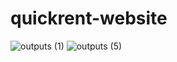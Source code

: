 # quickrent-website
![outputs (1)](https://github.com/user-attachments/assets/778751b5-951c-4200-a8a9-64c8c7143c1d)
![outputs (5)](https://github.com/user-attachments/assets/b752419a-1425-48ed-a3a2-6e68fa345275)


